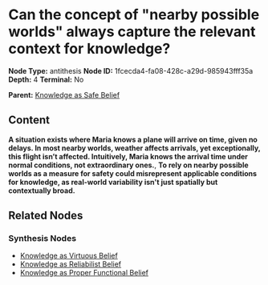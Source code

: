 # Can the concept of "nearby possible worlds" always capture the relevant context for knowledge?

**Node Type:** antithesis
**Node ID:** 1fcecda4-fa08-428c-a29d-985943fff35a
**Depth:** 4
**Terminal:** No

**Parent:** [Knowledge as Safe Belief](knowledge-as-safe-belief-synthesis-d67bc335-3ba1-4bc1-b406-c63cbe6ec841.md)

## Content

**A situation exists where Maria knows a plane will arrive on time, given no delays. In most nearby worlds, weather affects arrivals, yet exceptionally, this flight isn’t affected. Intuitively, Maria knows the arrival time under normal conditions, not extraordinary ones.**, **To rely on nearby possible worlds as a measure for safety could misrepresent applicable conditions for knowledge, as real-world variability isn't just spatially but contextually broad.**

## Related Nodes

### Synthesis Nodes

- [Knowledge as Virtuous Belief](knowledge-as-virtuous-belief-synthesis-d4a88eea-5436-47ce-81b3-1137d1232412.md)
- [Knowledge as Reliabilist Belief](knowledge-as-reliabilist-belief-synthesis-b9858660-6f9d-4675-b2b6-08046383d224.md)
- [Knowledge as Proper Functional Belief](knowledge-as-proper-functional-belief-synthesis-48726222-d860-4ff4-820c-1efb16cf5670.md)
